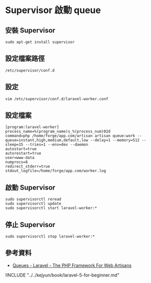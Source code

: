 # Supervisor 啟動 queue

## 安裝 Supervisor

```shell
sudo apt-get install supervisor
```

## 設定檔案路徑

```shell
/etc/supervisor/conf.d
```

## 設定

```shell
vim /etc/supervisor/conf.d/laravel-worker.conf
```

## 設定檔案

```
[program:laravel-worker]
process_name=%(program_name)s_%(process_num)02d
command=php /home/forge/app.com/artisan artisan queue:work --queue=instant,high,medium,default,low --delay=1 --memory=512 --sleep=15 --tries=1 --env=dev --daemon
autostart=true
autorestart=true
user=www-data
numprocs=8
redirect_stderr=true
stdout_logfile=/home/forge/app.com/worker.log
```


## 啟動 Supervisor

```shell
sudo supervisorctl reread
sudo supervisorctl update
sudo supervisorctl start laravel-worker:*
```

## 停止 Supervisor

```shell
sudo supervisorctl stop laravel-worker:*
```

## 參考資料
* [Queues - Laravel - The PHP Framework For Web Artisans](https://laravel.com/docs/5.4/queues#supervisor-configuration)


!INCLUDE "../../kejyun/book/laravel-5-for-beginner.md"
